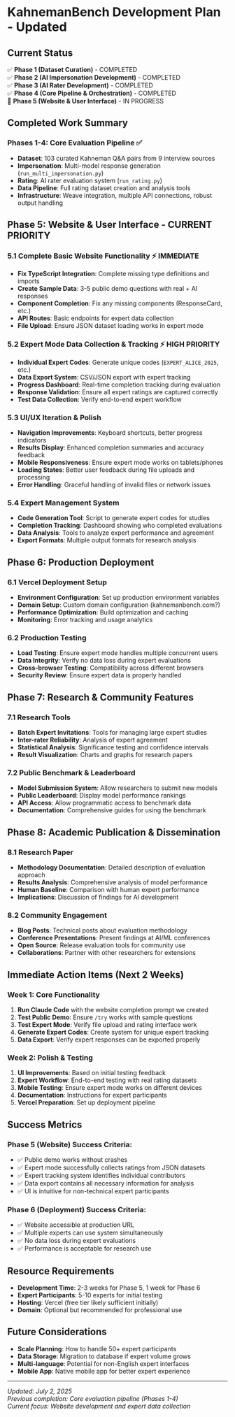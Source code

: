 # KahnemanBench Development Plan - Updated

## Current Status
✅ **Phase 1 (Dataset Curation)** - COMPLETED  
✅ **Phase 2 (AI Impersonation Development)** - COMPLETED  
✅ **Phase 3 (AI Rater Development)** - COMPLETED  
✅ **Phase 4 (Core Pipeline & Orchestration)** - COMPLETED  
🚧 **Phase 5 (Website & User Interface)** - IN PROGRESS

## Completed Work Summary

### Phases 1-4: Core Evaluation Pipeline ✅
- **Dataset**: 103 curated Kahneman Q&A pairs from 9 interview sources
- **Impersonation**: Multi-model response generation (`run_multi_impersonation.py`)
- **Rating**: AI rater evaluation system (`run_rating.py`) 
- **Data Pipeline**: Full rating dataset creation and analysis tools
- **Infrastructure**: Weave integration, multiple API connections, robust output handling

## Phase 5: Website & User Interface - **CURRENT PRIORITY**

### 5.1 Complete Basic Website Functionality ⚡ **IMMEDIATE**
- **Fix TypeScript Integration**: Complete missing type definitions and imports
- **Create Sample Data**: 3-5 public demo questions with real + AI responses  
- **Component Completion**: Fix any missing components (ResponseCard, etc.)
- **API Routes**: Basic endpoints for expert data collection
- **File Upload**: Ensure JSON dataset loading works in expert mode

### 5.2 Expert Mode Data Collection & Tracking ⚡ **HIGH PRIORITY**
- **Individual Expert Codes**: Generate unique codes (`EXPERT_ALICE_2025`, etc.)
- **Data Export System**: CSV/JSON export with expert tracking
- **Progress Dashboard**: Real-time completion tracking during evaluation
- **Response Validation**: Ensure all expert ratings are captured correctly
- **Test Data Collection**: Verify end-to-end expert workflow

### 5.3 UI/UX Iteration & Polish 
- **Navigation Improvements**: Keyboard shortcuts, better progress indicators
- **Results Display**: Enhanced completion summaries and accuracy feedback
- **Mobile Responsiveness**: Ensure expert mode works on tablets/phones
- **Loading States**: Better user feedback during file uploads and processing
- **Error Handling**: Graceful handling of invalid files or network issues

### 5.4 Expert Management System
- **Code Generation Tool**: Script to generate expert codes for studies
- **Completion Tracking**: Dashboard showing who completed evaluations
- **Data Analysis**: Tools to analyze expert performance and agreement
- **Export Formats**: Multiple output formats for research analysis

## Phase 6: Production Deployment

### 6.1 Vercel Deployment Setup
- **Environment Configuration**: Set up production environment variables
- **Domain Setup**: Custom domain configuration (kahnemanbench.com?)
- **Performance Optimization**: Build optimization and caching
- **Monitoring**: Error tracking and usage analytics

### 6.2 Production Testing
- **Load Testing**: Ensure expert mode handles multiple concurrent users
- **Data Integrity**: Verify no data loss during expert evaluations
- **Cross-browser Testing**: Compatibility across different browsers
- **Security Review**: Ensure expert data is properly handled

## Phase 7: Research & Community Features

### 7.1 Research Tools
- **Batch Expert Invitations**: Tools for managing large expert studies
- **Inter-rater Reliability**: Analysis of expert agreement
- **Statistical Analysis**: Significance testing and confidence intervals
- **Result Visualization**: Charts and graphs for research papers

### 7.2 Public Benchmark & Leaderboard
- **Model Submission System**: Allow researchers to submit new models
- **Public Leaderboard**: Display model performance rankings
- **API Access**: Allow programmatic access to benchmark data
- **Documentation**: Comprehensive guides for using the benchmark

## Phase 8: Academic Publication & Dissemination

### 8.1 Research Paper
- **Methodology Documentation**: Detailed description of evaluation approach
- **Results Analysis**: Comprehensive analysis of model performance
- **Human Baseline**: Comparison with human expert performance
- **Implications**: Discussion of findings for AI development

### 8.2 Community Engagement
- **Blog Posts**: Technical posts about evaluation methodology
- **Conference Presentations**: Present findings at AI/ML conferences
- **Open Source**: Release evaluation tools for community use
- **Collaborations**: Partner with other researchers for extensions

## Immediate Action Items (Next 2 Weeks)

### Week 1: Core Functionality
1. **Run Claude Code** with the website completion prompt we created
2. **Test Public Demo**: Ensure `/try` works with sample questions
3. **Test Expert Mode**: Verify file upload and rating interface work
4. **Generate Expert Codes**: Create system for unique expert tracking
5. **Data Export**: Verify expert responses can be exported properly

### Week 2: Polish & Testing
1. **UI Improvements**: Based on initial testing feedback
2. **Expert Workflow**: End-to-end testing with real rating datasets
3. **Mobile Testing**: Ensure expert mode works on different devices
4. **Documentation**: Instructions for expert participants
5. **Vercel Preparation**: Set up deployment pipeline

## Success Metrics

### Phase 5 (Website) Success Criteria:
- ✅ Public demo works without crashes
- ✅ Expert mode successfully collects ratings from JSON datasets
- ✅ Expert tracking system identifies individual contributors
- ✅ Data export contains all necessary information for analysis
- ✅ UI is intuitive for non-technical expert participants

### Phase 6 (Deployment) Success Criteria:
- ✅ Website accessible at production URL
- ✅ Multiple experts can use system simultaneously
- ✅ No data loss during expert evaluations
- ✅ Performance is acceptable for research use

## Resource Requirements

- **Development Time**: 2-3 weeks for Phase 5, 1 week for Phase 6
- **Expert Participants**: 5-10 experts for initial testing
- **Hosting**: Vercel (free tier likely sufficient initially)
- **Domain**: Optional but recommended for professional use

## Future Considerations

- **Scale Planning**: How to handle 50+ expert participants
- **Data Storage**: Migration to database if expert volume grows
- **Multi-language**: Potential for non-English expert interfaces
- **Mobile App**: Native mobile app for better expert experience

---

*Updated: July 2, 2025*  
*Previous completion: Core evaluation pipeline (Phases 1-4)*  
*Current focus: Website development and expert data collection*